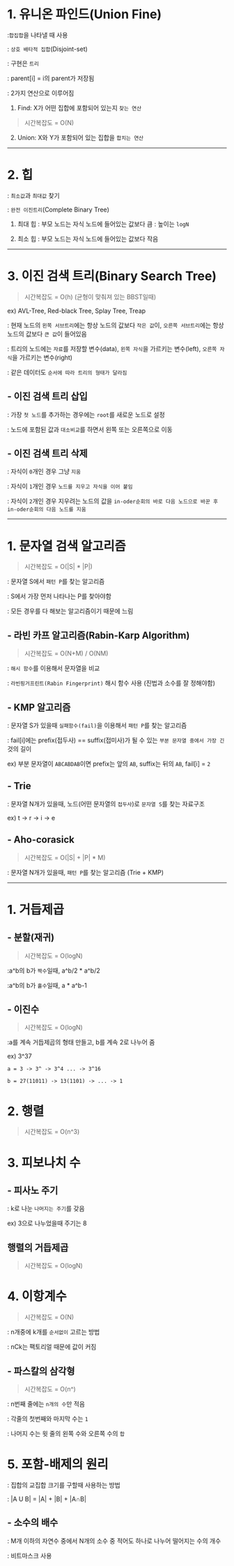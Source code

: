 # 1. 유니온 파인드(Union Fine)
:`합집합`을 나타낼 때 사용

: `상호 배타적 집합`(Disjoint-set)

: 구현은 `트리`

: parent[i] = i의 parent가 저장됨

: 2가지 연산으로 이루어짐
1. Find: X가 어떤 집합에 포함되어 있는지 `찾는 연산`
> 시간복잡도 = O(N)

2. Union: X와 Y가 포함되어 있는 집합을 `합치는 연산`


---

# 2. 힙
: `최소값`과 `최대값` 찾기

: `완전 이진트리`(Complete Binary Tree)

1. 최대 힙
: 부모 노드는 자식 노드에 들어있는 값보다 큼
: 높이는 `logN`

2. 최소 힙
: 부모 노드는 자식 노드에 들어있는 값보다 작음


---


# 3. 이진 검색 트리(Binary Search Tree)
> 시간복잡도 = O(h) (균형이 맞춰져 있는 BBST일때)

ex) AVL-Tree, Red-black Tree, Splay Tree, Treap

: 현재 노드의 `왼쪽 서브트리`에는 항상 노드의 값보다 `작은 값`이, `오른쪽 서브트리`에는 항상 노드의 값보다 `큰 값`이 들어있음

: 트리의 노드에는 `자료`를 저장할 변수(data), `왼쪽 자식`을 가르키는 변수(left), `오른쪽 자식`을 가르키는 변수(right)

: 같은 데이터도 `순서에 따라 트리의 형태가 달라짐`

## - 이진 검색 트리 삽입
: 가장 `첫 노드`를 추가하는 경우에는 `root`를 새로운 노드로 설정

: 노드에 포함된 값과 `대소비교`를 하면서 왼쪽 또는 오른쪽으로 이동


## - 이진 검색 트리 삭제
: 자식이 `0`개인 경우 그냥 `지움`

: 자식이 `1`개인 경우 `노드를 지우고 자식을 이어 붙임`

: 자식이 `2`개인 경우 지우려는 노드의 값을 `in-oder순회의 바로 다음 노드으로 바꾼 후 in-oder순회의 다음 노드를 지움`


---


# 1. 문자열 검색 알고리즘
> 시간복잡도 = O(|S| * |P|)

: 문자열 S에서 `패턴 P`를 찾는 알고리즘

: S에서 가장 먼저 나타나는 P를 찾아야함

: 모든 경우를 다 해보는 알고리즘이기 때문에 느림

## - 라빈 카프 알고리즘(Rabin-Karp Algorithm)
> 시간복잡도 = O(N+M) / O(NM)

: `해시 함수`를 이용해서 문자열을 비교

: `라빈핑거프린트(Rabin Fingerprint)` 해시 함수 사용 (진법과 소수를 잘 정해야함)

## - KMP 알고리즘
: 문자열 S가 있을때 `실패함수(fail)`을 이용해서 `패턴 P`를 찾는 알고리즘

: fail[i]에는 prefix(접두사) == suffix(접미사)가 될 수 있는 `부분 문자열 중에서 가장 긴` 것의 길이

ex) 부분 문자열이 `ABCABDAB`이면 prefix는 앞의 `AB`, suffix는 뒤의 `AB`, fail[i] = `2`



## - Trie
: 문자열 N개가 있을때, 노드(어떤 문자열의 `접두사`)로 `문자열 S`를 찾는 자료구조

ex) t -> r -> i -> e



## - Aho-corasick
> 시간복잡도 = O(|S| + |P| * M)

: 문자열 N개가 있을때, `패턴 P`를 찾는 알고리즘 (Trie + KMP)


---

# 1. 거듭제곱

## - 분할(재귀)
> 시간복잡도 = O(logN)

:a^b의 b가 `짝수`일때, a^b/2 * a^b/2

:a^b의 b가 `홀수`일때, a * a^b-1

## - 이진수
> 시간복잡도 = O(logN)

:a를 계속 거듭제곱의 형태 만들고, b를 계속 2로 나누어 줌

ex) 3^37

    a = 3 -> 3^ -> 3^4 ... -> 3^16
    
    b = 27(11011) -> 13(1101) -> ... -> 1

# 2. 행렬
> 시간복잡도 = O(n^3)


# 3. 피보나치 수

## - 피사노 주기
: k로 나눈 `나머지는 주기`를 갖음

ex) 3으로 나누었을때 주기는 8


## 행렬의 거듭제곱
> 시간복잡도 = O(logN)


# 4. 이항계수
> 시간복잡도 = O(N)

: n개중에 k개를 `순서없이` 고르는 방법

: nCk는 팩토리얼 때문에 값이 커짐


## - 파스칼의 삼각형
> 시간복잡도 = O(n^)

: n번째 줄에는 `n개의 수`만 적음

: 각줄의 첫번째와 마지막 수는 `1`

: 나머지 수는 윗 줄의 왼쪽 수와 오른쪽 수의 `합`

# 5. 포함-배제의 원리
: 집합의 교집합 크기를 구할때 사용하는 방법

: |A U B|  = |A| + |B| + |A∩B|

## - 소수의 배수
: M개 이하의 자연수 중에서 N개의 소수 중 적어도 하나로 나누어 떨어지는 수의 개수

: 비트마스크 사용


